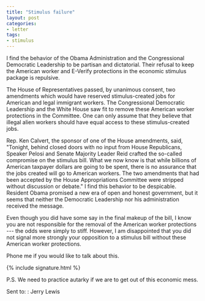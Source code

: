 ```yaml
---
title: "Stimulus failure"
layout: post
categories:
- letter
tags:
- stimulus
---
```


I find the behavior of the Obama Administration and the Congressional Democratic Leadership to be partisan and dictatorial. Their refusal to keep the American worker and E-Verify protections in the economic stimulus package is repulsive.

The House of Representatives passed, by unanimous consent, two amendments which would have reserved stimulus-created jobs for American and legal immigrant workers. The Congressional Democratic Leadership and the White House saw fit to remove these American worker protections in the Committee. One can only assume that they believe that illegal alien workers should have equal access to these stimulus-created jobs.

Rep. Ken Calvert, the sponsor of one of the House amendments, said, "Tonight, behind closed doors with no input from House Republicans, Speaker Pelosi and Senate Majority Leader Reid crafted the so-called compromise on the stimulus bill. What we now know is that while billions of American taxpayer dollars are going to be spent, there is no assurance that the jobs created will go to American workers. The two amendments that had been accepted by the House Appropriations Committee were stripped without discussion or debate." I find this behavior to be despicable. Resident Obama promised a new era of open and honest government, but it seems that neither the Democratic Leadership nor his administration received the message.

Even though you did have some say in the final makeup of the bill, I know you are not responsible for the removal of the American worker protections --- the odds were simply to stiff. However, I am disappointed that you did not signal more strongly your opposition to a stimulus bill without these American worker protections.

Phone me if you would like to talk about this.

{% include signature.html %}

P.S. We need to practice autarky if we are to get out of this economic mess.

Sent to:
: Jerry Lewis
